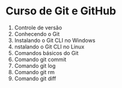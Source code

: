 # Curso de Git e GitHub

1. Controle de versão
2. Conhecendo o Git
3. Instalando o Git CLI no Windows
4. nstalando o Git CLI no Linux
5. Comandos básicos do Git
6. Comando git commit
7. Comando git log
8. Comando git rm
9. Comando git diff